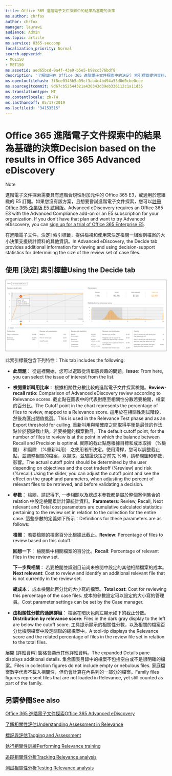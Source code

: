 ```yaml
---
title: Office 365 進階電子文件探索中的結果為基礎的決策
ms.author: chrfox
author: chrfox
manager: laurawi
audience: Admin
ms.topic: article
ms.service: O365-seccomp
localization_priority: Normal
search.appverid:
- MOE150
- MET150
ms.assetid: aed65bcd-0a4f-43e9-b5e5-b98cc376bdf8
description: '了解如何在 Office 365 進階電子文件探索中的決定] 索引標籤提供資料，可協助您決定正確的檢閱一組案例檔案大小。 '
ms.openlocfilehash: 3f8ce0343b5a09cf3ab4c4bd94a53d8d0cbe0cce
ms.sourcegitcommit: 9d67cb52544321a430343d39eb336112c1a11d35
ms.translationtype: MT
ms.contentlocale: zh-TW
ms.lasthandoff: 05/17/2019
ms.locfileid: "34153515"
---
```

# <a name="decision-based-on-the-results-in-office-365-advanced-ediscovery"></a><span data-ttu-id="db87b-103">Office 365 進階電子文件探索中的結果為基礎的決策</span><span class="sxs-lookup"><span data-stu-id="db87b-103">Decision based on the results in Office 365 Advanced eDiscovery</span></span>

> [!NOTE]
> <span data-ttu-id="db87b-p101">進階電子文件探索需要具有進階合規性附加元件的 Office 365 E3，或適用於您組織的 E5 訂閱。如果您沒有該方案，且想要嘗試進階電子文件探索，您可以[註冊 Office 365 企業版 E5 試用版](https://go.microsoft.com/fwlink/p/?LinkID=698279)。</span><span class="sxs-lookup"><span data-stu-id="db87b-p101">Advanced eDiscovery requires an Office 365 E3 with the Advanced Compliance add-on or an E5 subscription for your organization. If you don't have that plan and want to try Advanced eDiscovery, you can [sign up for a trial of Office 365 Enterprise E5](https://go.microsoft.com/fwlink/p/?LinkID=698279).</span></span> 
  
 <span data-ttu-id="db87b-106">在進階電子文件，決定] 索引標籤，提供檢視和使用來決定檢閱一組案例檔案的大小決策支援統計資料的其他資訊。</span><span class="sxs-lookup"><span data-stu-id="db87b-106">In Advanced eDiscovery, the Decide tab provides additional information for viewing and using decision-support statistics for determining the size of the review set of case files.</span></span> 
  
## <a name="using-the-decide-tab"></a><span data-ttu-id="db87b-107">使用 [決定] 索引標籤</span><span class="sxs-lookup"><span data-stu-id="db87b-107">Using the Decide tab</span></span>

![決定相關性](media/f32fed89-f3b5-404a-90c7-ea25d2eb58a9.png)
  
<span data-ttu-id="db87b-109">此索引標籤包含下列特性：</span><span class="sxs-lookup"><span data-stu-id="db87b-109">This tab includes the following:</span></span>
  
- <span data-ttu-id="db87b-110">**此問題**： 從這裡開始，您可以選取從清單感興趣的問題。</span><span class="sxs-lookup"><span data-stu-id="db87b-110">**Issue**: From here, you can select the issue of interest from the list.</span></span> 
    
- <span data-ttu-id="db87b-111">**檢閱重新叫用比率**： 根據相關性分數比較的進階電子文件探索檢閱。</span><span class="sxs-lookup"><span data-stu-id="db87b-111">**Review-recall ratio**: Comparison of Advanced eDiscovery review according to Relevance scores.</span></span> <span data-ttu-id="db87b-112">截止點在圖表中的代表對應至相關性分數若要檢閱，檔案的百分比。</span><span class="sxs-lookup"><span data-stu-id="db87b-112">The Cutoff point in the chart represents the percentage of files to review, mapped to a Relevance score.</span></span> <span data-ttu-id="db87b-113">這用於在相關性測試階段，然後為匯出閾值挑選。</span><span class="sxs-lookup"><span data-stu-id="db87b-113">This is used in the Relevance Test phase and as an Export threshold for culling.</span></span> <span data-ttu-id="db87b-114">重新叫用與精確度之間取得平衡是最佳的作法點位於預設截止點，若要檢閱的檔案數目。</span><span class="sxs-lookup"><span data-stu-id="db87b-114">The default cutoff point, for the number of files to review is at the point in which the balance between Recall and Precision is optimal.</span></span> <span data-ttu-id="db87b-115">實際的截止點應根據目標和成本取捨 （%檢閱） 和風險 （%重新叫用） 之使用者所決定。使用滑桿，您可以調整截止點，並調整相關的檔案，以擷取，並驗證決策之前先 %時，請參閱圖和參數，影響。</span><span class="sxs-lookup"><span data-stu-id="db87b-115">The actual cutoff point should be determined by the user depending on objectives and the cost tradeoff (%review) and risk (%recall).Using the slider, you can adjust the cutoff point and see the effect on the graph and parameters, when adjusting the percent of relevant files to be retrieved, and before validating a decision.</span></span>
    
- <span data-ttu-id="db87b-116">**參數**： 檢閱，請記得下, 一步相關以及總成本參數都是屬於整個案例集合的 relation 中設定檢閱累計計算統計資料。</span><span class="sxs-lookup"><span data-stu-id="db87b-116">**Parameters**: Review, Recall, Next relevant and Total cost parameters are cumulative calculated statistics pertaining to the review set in relation to the collection for the entire case.</span></span> <span data-ttu-id="db87b-117">這些參數的定義如下所示：</span><span class="sxs-lookup"><span data-stu-id="db87b-117">Definitions for these parameters are as follows:</span></span>
    
    <span data-ttu-id="db87b-118">**檢閱**： 若要檢閱的檔案百分比根據此截止。</span><span class="sxs-lookup"><span data-stu-id="db87b-118">**Review**: Percentage of files to review based on this cutoff.</span></span> 
    
    <span data-ttu-id="db87b-119">**回想一下**： 檢閱集中相關檔案的百分比。</span><span class="sxs-lookup"><span data-stu-id="db87b-119">**Recall**: Percentage of relevant files in the review set.</span></span> 
    
    <span data-ttu-id="db87b-120">**下一步與相關**： 若要檢閱並識別目前尚未檢閱中設定的其他相關檔案的成本。</span><span class="sxs-lookup"><span data-stu-id="db87b-120">**Next relevant**: Cost to review and identify an additional relevant file that is not currently in the review set.</span></span> 
    
    <span data-ttu-id="db87b-121">**總成本**： 成本檢閱此百分比的大小寫的檔案。</span><span class="sxs-lookup"><span data-stu-id="db87b-121">**Total cost**: Cost for reviewing this percentage of the case files.</span></span> <span data-ttu-id="db87b-122">成本的參數設定可以設定的大小寫的管理員。</span><span class="sxs-lookup"><span data-stu-id="db87b-122">Cost parameter settings can be set by the Case manager.</span></span>
    
- <span data-ttu-id="db87b-123">**由相關性分數的通訊群組**： 檔案在暗灰色向左顯示如下的截止分數。</span><span class="sxs-lookup"><span data-stu-id="db87b-123">**Distribution by relevance score**: Files in the dark gray display to the left are below the cutoff score.</span></span> <span data-ttu-id="db87b-124">工具提示顯示的相關性分數，以及相關的檔案百分比檢閱檔案中設定關聯的總檔案中。</span><span class="sxs-lookup"><span data-stu-id="db87b-124">A tool-tip displays the Relevance score and the related percentage of files in the review file set in relation to the total files.</span></span>
    
<span data-ttu-id="db87b-125">展開 [詳細資料] 窗格會顯示其他詳細資料。</span><span class="sxs-lookup"><span data-stu-id="db87b-125">The expanded Details pane displays additional details.</span></span> <span data-ttu-id="db87b-126">集合圖表目錄中的檔案不包括空白或不是很明確的檔案。</span><span class="sxs-lookup"><span data-stu-id="db87b-126">Files in collection figures do not include empty or nebulous files.</span></span> <span data-ttu-id="db87b-127">家庭檔案數字代表不載入相關性，但仍會計算在內系列的一部分的檔案。</span><span class="sxs-lookup"><span data-stu-id="db87b-127">Family files figures represent files that are not loaded in Relevance, yet still counted as part of the family.</span></span>
  
## <a name="see-also"></a><span data-ttu-id="db87b-128">另請參閱</span><span class="sxs-lookup"><span data-stu-id="db87b-128">See also</span></span>

[<span data-ttu-id="db87b-129">Office 365 進階電子文件探索</span><span class="sxs-lookup"><span data-stu-id="db87b-129">Office 365 Advanced eDiscovery</span></span>](office-365-advanced-ediscovery.md)
  
[<span data-ttu-id="db87b-130">了解相關性評估</span><span class="sxs-lookup"><span data-stu-id="db87b-130">Understanding Assessment in Relevance</span></span>](assessment-in-relevance-in-advanced-ediscovery.md)
  
[<span data-ttu-id="db87b-131">標記與評估</span><span class="sxs-lookup"><span data-stu-id="db87b-131">Tagging and Assessment</span></span>](tagging-and-relevance-training-in-advanced-ediscovery.md)
  
[<span data-ttu-id="db87b-132">執行相關性訓練</span><span class="sxs-lookup"><span data-stu-id="db87b-132">Performing Relevance training</span></span>](tagging-and-assessment-in-advanced-ediscovery.md)
  
[<span data-ttu-id="db87b-133">追蹤相關性分析</span><span class="sxs-lookup"><span data-stu-id="db87b-133">Tracking Relevance analysis</span></span>](track-relevance-analysis-in-advanced-ediscovery.md)
  
[<span data-ttu-id="db87b-134">測試相關性分析</span><span class="sxs-lookup"><span data-stu-id="db87b-134">Testing Relevance analysis</span></span>](test-relevance-analysis-in-advanced-ediscovery.md)

